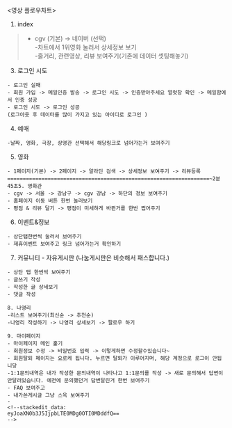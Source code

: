 <영상 플로우차트>

1. index  

> - cgv (기본) -> 네이버 (선택)  
-차트에서 1위영화 눌러서 상세정보 보기  
-줄거리, 관련영상, 리뷰 보여주기(기존에 데이터 셋팅해놓기)  


3. 로그인 시도  

```
- 로그인 실패  
- 회원 가입 -> 메일인증 발송 -> 로그인 시도 -> 인증받아주세요 얼럿창 확인 -> 메일함에서 인증 성공  
- 로그인 시도 -> 로그인 성공  
(로그아웃 후 데이터를 많이 가지고 있는 아이디로 로그인 )  
```

4. 예매  

```
-날짜, 영화, 극장, 상영관 선택해서 해당링크로 넘어가는거 보여주기  
```

5. 영화  

```
- 1페이지(기본) -> 2페이지 -> 알라딘 검색 -> 상세정보 보여주기 -> 리뷰등록=================================================================~2분45초5. 영화관  
- cgv -> 서울 -> 강남구 -> cgv 강남 -> 하단의 정보 보여주기  
- 홈페이지 이동 버튼 한번 눌러보기  
- 평점 & 리뷰 달기 -> 평점이 미세하게 바뀐거를 한번 찝어주기  
```

6. 이벤트&정보  

```
- 상단탭한번씩 눌러서 보여주기  
- 제휴이벤트 보여주고 링크 넘어가는거 확인하기  
```

7. 커뮤니티 - 자유게시판 (나눔게시판은 비슷해서 패스합니다.)  

```
- 상단 탭 한번씩 보여주기  
- 글쓰기 작성  
- 작성한 글 상세보기  
- 댓글 작성  

8. 나영리  
-리스트 보여주기(최신순 -> 추천순)  
-나영리 작성하기 -> 나영리 상세보기 -> 팔로우 하기  

9. 마이페이지  
- 마이페이지 메인 훑기  
- 회원정보 수정 -> 비밀번호 입력 -> 이렇게하면 수정할수있습니다~  
- 회원탈퇴 페이지는 요로케 됩니다. 누르면 탈퇴가 이루어지며, 해당 계정으로 로그이 안됩니당  
-1:1문의내역은 내가 작성한 문의내역이 나타나고 1:1문의를 작성 -> 새로 문의해서 답변이 안달려있습니다. 예전에 문의했던거 답변달린거 한번 보여주기  
- FAQ 보여주고  
- 내가쓴게시글 그냥 스윽 보여주기
- 
<!--stackedit_data:
eyJoaXN0b3J5IjpbLTE0MDg0OTI0MDddfQ==
-->